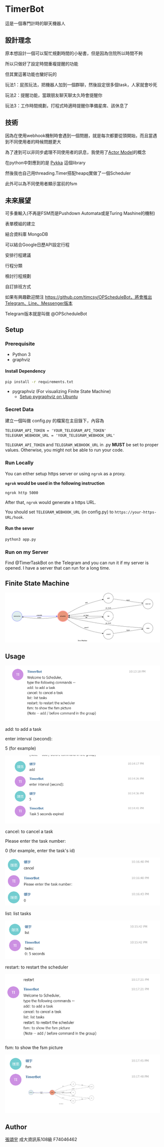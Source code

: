 # TimerBot
這是一個專門計時的聊天機器人

## 設計理念
原本想設計一個可以幫忙規劃時間的小秘書，但是因為住院所以時間不夠

所以只做好了設定時間重複提醒的功能

但其實這著功能也蠻好玩的

玩法1：屁孩玩法，把機器人加到一個群聊，然後設定很多個task，人家就會吵死

玩法2：提醒功能，當跟朋友聊天聊太久時會提醒你

玩法3：工作時間規劃，打程式時適時提醒你準備星席、該休息了

## 技術
因為在使用webhook機制時會遇到一個問題，就是每次都要從頭開始，而且當遇到不同使用者的時候問題更大

為了達到可以非同步處理不同使用者的訊息，我使用了[Actor Model](https://en.wikipedia.org/wiki/Actor_model)的概念

在python中對應到的是 [Pykka](https://www.pykka.org/en/latest/) 這個library

然後我也自己用threading.Timer搭配heapq實做了一個Scheduler

此外可以為不同使用者顯示當前的fsm

## 未來展望
可多重輸入(不再是FSM而是Pushdown Automata或是Turing Mashine的機制)

表單模組的建立

結合資料庫 MongoDB

可以結合Google日歷API設定行程

安排行程建議

行程分類

檢討行程規劃

自訂排班方式

如果有興趣歡迎關注 https://github.com/timcsy/OPScheduleBot，將會推出Telegram、Line、Messenger版本

Telegram版本就是叫做 @OPScheduleBot

## Setup

### Prerequisite
* Python 3
* graphviz

#### Install Dependency
```sh
pip install -r requirements.txt
```

* pygraphviz (For visualizing Finite State Machine)
    * [Setup pygraphviz on Ubuntu](http://www.jianshu.com/p/a3da7ecc5303)

### Secret Data
建立一個叫做 config.py 的檔案在主目錄下，內容為
```
TELEGRAM_API_TOKEN = 'YOUR_TELEGRAM_API_TOKEN'
TELEGRAM_WEBHOOK_URL = 'YOUR_TELEGRAM_WEBHOOK_URL'
```	
`TELEGRAM_API_TOKEN` and `TELEGRAM_WEBHOOK_URL` in .py **MUST** be set to proper values.
Otherwise, you might not be able to run your code.

### Run Locally
You can either setup https server or using `ngrok` as a proxy.

**`ngrok` would be used in the following instruction**

```sh
ngrok http 5000
```

After that, `ngrok` would generate a https URL.

You should set `TELEGRAM_WEBHOOK_URL` (in config.py) to `https://your-https-URL/hook`.

#### Run the sever
```sh
python3 app.py
```

### Run on my Server

Find @TimerTaskBot on the Telegram and you can run it if my server is opened. I have a server that can run for a long time.

## Finite State Machine
![fsm](./img/fsm.png)

## Usage
![](./images/2018-01-03-22-13-53.png)

add: to add a task

enter interval (second):

5 (for example)

![](./images/2018-01-03-22-15-10.png)

cancel: to cancel a task

Please enter the task number:

0 (for example, enter the task's id)

![](./images/2018-01-03-22-17-14.png)

list: list tasks

![](./images/2018-01-03-22-16-09.png)


restart: to restart the scheduler

![](./images/2018-01-03-22-17-36.png)

fsm: to show the fsm picture

![](./images/2018-01-03-22-18-00.png)

## Author
[張頌宇](https://github.com/timcsy)
成大資訊系108級 F74046462

